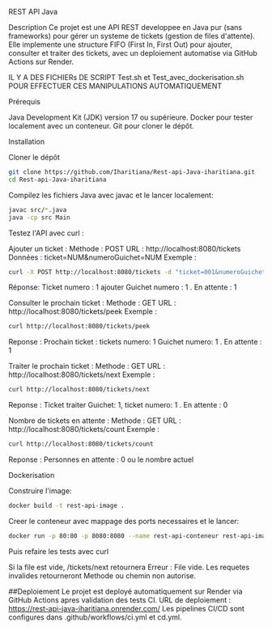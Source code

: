 REST API Java 

Description
Ce projet est une API REST developpee en Java pur (sans frameworks) pour gérer un systeme de tickets (gestion de files d'attente). Elle implemente une structure FIFO (First In, First Out) pour ajouter, consulter et traiter des tickets, avec un deploiement automatise via GitHub Actions sur Render.

IL Y A DES FICHIERs DE SCRIPT Test.sh et Test_avec_dockerisation.sh POUR EFFECTUER CES MANIPULATIONS AUTOMATIQUEMENT 

Prérequis

Java Development Kit (JDK) version 17 ou supérieure.
Docker pour tester localement avec un conteneur.
Git pour cloner le dépôt.

Installation 

Cloner le dépôt
```bash
git clone https://github.com/Iharitiana/Rest-api-Java-iharitiana.git
cd Rest-api-Java-iharitiana
```
Compilez les fichiers Java avec javac et le lancer localement:
```bash
javac src/*.java
java -cp src Main
```
Testez l'API avec curl :

Ajouter un ticket :
Méthode : POST
URL : http://localhost:8080/tickets
Données : ticket=NUM&numeroGuichet=NUM 
Exemple : 
```bash
curl -X POST http://localhost:8080/tickets -d "ticket=001&numeroGuichet=1"
```
Réponse: Ticket numero : 1 ajouter Guichet numero : 1 . En attente : 1

Consulter le prochain ticket :
Methode : GET
URL : http://localhost:8080/tickets/peek
Exemple : 
```bash
curl http://localhost:8080/tickets/peek
```
Reponse : Prochain ticket : tickets numero: 1 Guichet numero: 1 . En attente : 1

Traiter le prochain ticket :
Methode : GET
URL : http://localhost:8080/tickets/next
Exemple : 
```bash
curl http://localhost:8080/tickets/next
```
Reponse : Ticket traiter Guichet: 1, ticket numero: 1 . En attente : 0

Nombre de tickets en attente :
Methode : GET
URL : http://localhost:8080/tickets/count
Exemple : 
```bash
curl http://localhost:8080/tickets/count
```
Reponse : Personnes en attente : 0 ou le nombre actuel

Dockerisation

Construire l'image:
```bash
docker build -t rest-api-image .
```
Creer le conteneur avec mappage des ports necessaires et le lancer:
```bash
docker run -p 80:80 -p 8080:8080 --name rest-api-conteneur rest-api-image
```
Puis refaire les tests avec curl

Si la file est vide, /tickets/next retournera Erreur : File vide.
Les requetes invalides retourneront Methode ou chemin non autorise.

##Deploiement
Le projet est deployé automatiquement sur Render via GitHub Actions apres validation des tests CI.
URL de deploiement : https://rest-api-java-iharitiana.onrender.com/
Les pipelines CI/CD sont configures dans .github/workflows/ci.yml et cd.yml.

